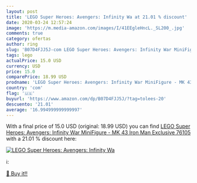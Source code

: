 ```yaml
---
layout: post
title: 'LEGO Super Heroes: Avengers: Infinity Wa at 21.01 % discount'
date: 2020-03-24 12:57:24
image: 'https://m.media-amazon.com/images/I/41EEgleHncL._SL200_.jpg'
comments: true
category: ofertas
author: ring
slug: 'B07D4FJJ5J-com LEGO Super Heroes: Avengers: Infinity War MiniFigure - MK...'
tags: lego
actualPrice: 15.0 USD
currency: USD
price: 15.0
comparePrice: 18.99 USD
prodname: 'LEGO Super Heroes: Avengers: Infinity War MiniFigure - MK 43 Iron Man  Exclusive  76105'
country: 'com'
flag: '🇺🇸'
buyurl: 'https://www.amazon.com/dp/B07D4FJJ5J/?tag=tolees-20'
descuento: '21.01'
average: '16.994999999999997'
---
```


With a final price of 15.0 USD (original: 18.99 USD) you can find [LEGO Super Heroes: Avengers: Infinity War MiniFigure - MK 43 Iron Man  Exclusive  76105](https://www.amazon.com/dp/B07D4FJJ5J/?tag=tolees-20) with a  21.01 % discount here:

[![LEGO Super Heroes: Avengers: Infinity Wa](https://m.media-amazon.com/images/I/41EEgleHncL._SL200_.jpg)](https://www.amazon.com/dp/B07D4FJJ5J/?tag=tolees-20)

ℹ️:


[🛒 Buy it!!](https://www.amazon.com/dp/B07D4FJJ5J/?tag=tolees-20)
